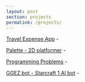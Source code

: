 ```yaml
---
layout: post
section: projects
permalink: /projects/
---
```

[Travel Expense App](https://github.com/CMPUT301W15T01/Team1Project) -

[Palette - 2D platformer](https://github.com/Team-Optimystical/Palette) -

[Programming Problems](https://github.com/DT9/programming-problems) -

[GGEZ bot - Starcraft 1 AI bot](https://github.com/DT9/ualbertabot) -











